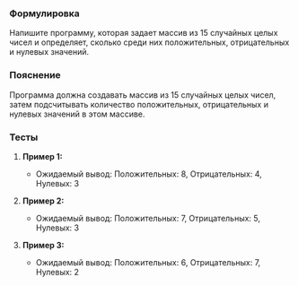 
### Формулировка
Напишите программу, которая задает массив из 15 случайных целых чисел и определяет, сколько среди них положительных, отрицательных и нулевых значений.

### Пояснение
Программа должна создавать массив из 15 случайных целых чисел, затем подсчитывать количество положительных, отрицательных и нулевых значений в этом массиве.

### Тесты

1. **Пример 1:**
   - Ожидаемый вывод: Положительных: 8, Отрицательных: 4, Нулевых: 3

2. **Пример 2:**
   - Ожидаемый вывод: Положительных: 7, Отрицательных: 5, Нулевых: 3

3. **Пример 3:**
   - Ожидаемый вывод: Положительных: 6, Отрицательных: 7, Нулевых: 2

